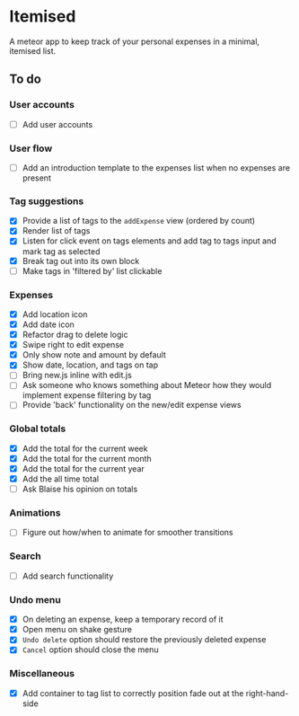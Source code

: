 # Itemised

A meteor app to keep track of your personal expenses in a minimal, itemised list.

## To do

### User accounts
- [ ] Add user accounts

### User flow
- [ ] Add an introduction template to the expenses list when no expenses are present

### Tag suggestions
- [x] Provide a list of tags to the `addExpense` view (ordered by count)
- [x] Render list of tags
- [x] Listen for click event on tags elements and add tag to tags input and mark tag as selected
- [x] Break tag out into its own block
- [ ] Make tags in 'filtered by' list clickable

### Expenses
- [x] Add location icon
- [x] Add date icon
- [x] Refactor drag to delete logic
- [x] Swipe right to edit expense
- [x] Only show note and amount by default
- [x] Show date, location, and tags on tap
- [ ] Bring new.js inline with edit.js
- [ ] Ask someone who knows something about Meteor how they would implement expense filtering by tag
- [ ] Provide 'back' functionality on the new/edit expense views

### Global totals
- [x] Add the total for the current week
- [x] Add the total for the current month
- [x] Add the total for the current year
- [x] Add the all time total
- [ ] Ask Blaise his opinion on totals

### Animations
- [ ] Figure out how/when to animate for smoother transitions

### Search
- [ ] Add search functionality

### Undo menu
- [x] On deleting an expense, keep a temporary record of it
- [x] Open menu on shake gesture
- [x] `Undo delete` option should restore the previously deleted expense
- [x] `Cancel` option should close the menu

### Miscellaneous
- [x] Add container to tag list to correctly position fade out at the right-hand-side
